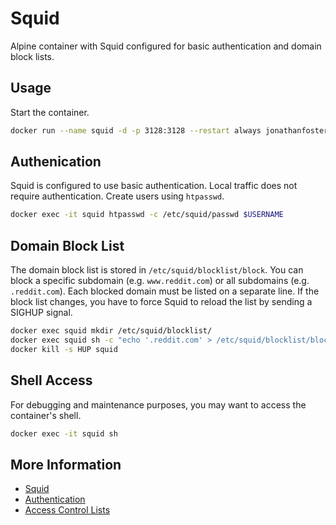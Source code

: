 # Squid

Alpine container with Squid configured for basic authentication and domain block lists.

## Usage

Start the container.

```bash
docker run --name squid -d -p 3128:3128 --restart always jonathanfoster/squid
```

## Authenication

Squid is configured to use basic authentication. Local traffic does not require authentication. Create users using
`htpasswd`.

```bash
docker exec -it squid htpasswd -c /etc/squid/passwd $USERNAME
```

## Domain Block List

The domain block list is stored in `/etc/squid/blocklist/block`. You can block a specific subdomain
(e.g. `www.reddit.com`) or all subdomains (e.g. `.reddit.com`). Each blocked domain must be listed on a separate line.
If the block list changes, you have to force Squid to reload the list by sending a SIGHUP signal.

```bash
docker exec squid mkdir /etc/squid/blocklist/
docker exec squid sh -c "echo '.reddit.com' > /etc/squid/blocklist/block"
docker kill -s HUP squid
```

## Shell Access

For debugging and maintenance purposes, you may want to access the container's shell.

```bash
docker exec -it squid sh
```

## More Information

* [Squid](http://www.squid-cache.org/)
* [Authentication](https://wiki.squid-cache.org/Features/Authentication)
* [Access Control Lists](https://wiki.squid-cache.org/SquidFaq/SquidAcl)

